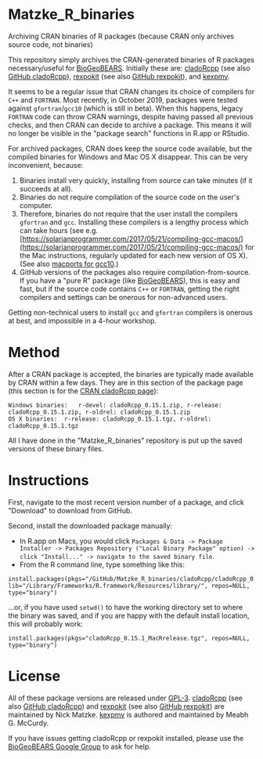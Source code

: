 # Matzke_R_binaries
Archiving CRAN binaries of R packages (because CRAN only archives source code, not binaries)

This repository simply archives the CRAN-generated binaries of R packages necessary/useful for [BioGeoBEARS](https://github.com/nmatzke/BioGeoBEARS). Initially these are: [cladoRcpp](https://CRAN.R-project.org/package=cladoRcpp) (see also [GitHub cladoRcpp](https://github.com/nmatzke/cladoRcpp)), [rexpokit](https://CRAN.R-project.org/package=rexpokit) (see also [GitHub rexpokit](https://github.com/nmatzke/rexpokit)), and [kexpmv](https://CRAN.R-project.org/package=kexpmv).

It seems to be a regular issue that CRAN changes its choice of compilers for `C++` and `FORTRAN`. Most recently, in October 2019, packages were tested against `gfortran`/`gcc10` (which is still in beta). When this happens, legacy `FORTRAN` code can throw CRAN warnings, despite having passed all previous checks, and then CRAN can decide to archive a package. This means it will no longer be visible in the "package search" functions in R.app or RStudio.

For archived packages, CRAN does keep the source code available, but the compiled binaries for Windows and Mac OS X disappear.  This can be very inconvenient, because:

1. Binaries install very quickly, installing from source can take minutes (if it succeeds at all).
2. Binaries do not require compilation of the source code on the user's computer.
3. Therefore, binaries do not require that the user install the compilers `gfortran` and `gcc`. Installing these compilers is a lengthy process which can take hours (see e.g. [https://solarianprogrammer.com/2017/05/21/compiling-gcc-macos/](https://solarianprogrammer.com/2017/05/21/compiling-gcc-macos/) for the Mac instructions, regularly updated for each new version of OS X). (See also [macports for gcc10](https://ports.macports.org/port/gcc10/).)
4. GitHub versions of the packages also require compilation-from-source. If you have a "pure R" package (like [BioGeoBEARS](https://github.com/nmatzke/BioGeoBEARS)), this is easy and fast, but if the source code contains `C++` or `FORTRAN`, getting the right compilers and settings can be onerous for non-advanced users.

Getting non-technical users to install `gcc` and `gfortran` compilers is onerous at best, and impossible in a 4-hour workshop.

# Method

After a CRAN package is accepted, the binaries are typically made available by CRAN within a few days. They are in this section of the package page (this section is for the [CRAN cladoRcpp page](https://CRAN.R-project.org/package=cladoRcpp)):

```
Windows binaries:	r-devel: cladoRcpp_0.15.1.zip, r-release: cladoRcpp_0.15.1.zip, r-oldrel: cladoRcpp_0.15.1.zip
OS X binaries:	r-release: cladoRcpp_0.15.1.tgz, r-oldrel: cladoRcpp_0.15.1.tgz
```

All I have done in the "Matzke_R_binaries" repository is put up the saved versions of these binary files. 

# Instructions

First, navigate to the most recent version number of a package, and click "Download" to download from GitHub.

Second, install the downloaded package manually:

- In R.app on Macs, you would click `Packages & Data -> Package Installer -> Packages Repository ("Local Binary Package" option) -> click "Install..." -> navigate to the saved binary file`.
- From the R command line, type something like this: 

```
install.packages(pkgs="/GitHub/Matzke_R_binaries/cladoRcpp/cladoRcpp_0.15.1_MacRrelease.tgz", lib="/Library/Frameworks/R.framework/Resources/library/", repos=NULL, type="binary")
```

...or, if you have used `setwd()` to have the working directory set to where the binary was saved, and if you are happy with the default install location, this will probably work:

```
install.packages(pkgs="cladoRcpp_0.15.1_MacRrelease.tgz", repos=NULL, type="binary")
```

# License

All of these package versions are released under [GPL-3](https://cran.r-project.org/web/licenses/GPL-3). [cladoRcpp](https://CRAN.R-project.org/package=cladoRcpp) (see also [GitHub cladoRcpp](https://github.com/nmatzke/cladoRcpp)) and [rexpokit](https://CRAN.R-project.org/package=rexpokit) (see also [GitHub rexpokit](https://github.com/nmatzke/rexpokit)) are maintained by Nick Matzke. [kexpmv](https://CRAN.R-project.org/package=kexpmv) is authored and maintained by Meabh G. McCurdy.

If you have issues getting cladoRcpp or rexpokit installed, please use the [BioGeoBEARS Google Group](http://phylo.wikidot.com/biogeobears#help) to ask for help.
